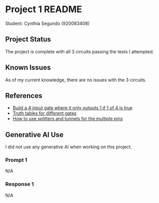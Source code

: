 # Project 1 README

Student: Cynthia Segundo (920083408)

## Project Status
The project is complete with all 3 circuits passing the tests I attempted.

## Known Issues
As of my current knowledge, there are no issues with the 3 circuits. 

## References
* [Build a 4 input gate where it only outputs 1 if 1 of 4 is true](https://www.electronicshub.org/universal-gates-nor-gate/)
* [Truth tables for different gates](https://michellescomputerscience.wordpress.com/2016/08/31/ch-3-logic-gates-and-logic-circuits/)
* [How to use splitters and tunnels for the multiple pins](https://www.youtube.com/watch?v=rGyNtDIzW8I&t=494s)
  
## Generative AI Use
I did not use any generative AI when working on this project. 
### Prompt 1
N/A
### Response 1
N/A
